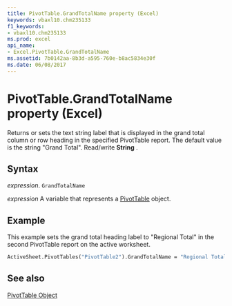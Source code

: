 ```yaml
---
title: PivotTable.GrandTotalName property (Excel)
keywords: vbaxl10.chm235133
f1_keywords:
- vbaxl10.chm235133
ms.prod: excel
api_name:
- Excel.PivotTable.GrandTotalName
ms.assetid: 7b0142aa-8b3d-a595-760e-b8ac5834e30f
ms.date: 06/08/2017
---
```



# PivotTable.GrandTotalName property (Excel)

Returns or sets the text string label that is displayed in the grand total column or row heading in the specified PivotTable report. The default value is the string "Grand Total". Read/write  **String** .


## Syntax

 _expression_. `GrandTotalName`

 _expression_ A variable that represents a [PivotTable](Excel.PivotTable.md) object.


## Example

This example sets the grand total heading label to "Regional Total" in the second PivotTable report on the active worksheet.


```vb
ActiveSheet.PivotTables("PivotTable2").GrandTotalName = "Regional Total"
```


## See also


[PivotTable Object](Excel.PivotTable.md)

